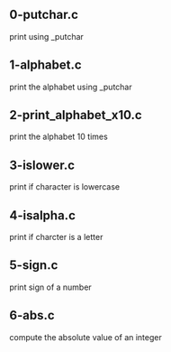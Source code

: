 ## 0-putchar.c

print using _putchar

## 1-alphabet.c

print the alphabet using _putchar

## 2-print_alphabet_x10.c

print the alphabet 10 times

## 3-islower.c

print if character is lowercase

## 4-isalpha.c

print if charcter is a letter

## 5-sign.c

print sign of a number

## 6-abs.c

compute the absolute value of an integer
